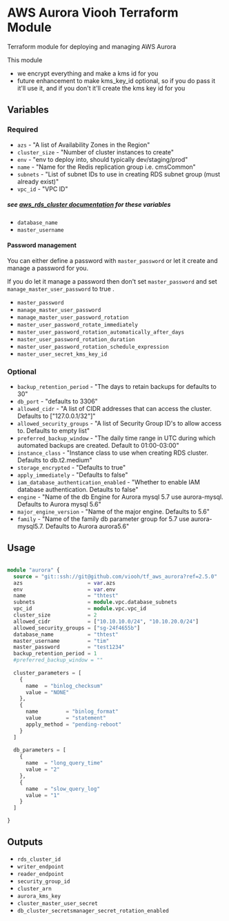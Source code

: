 # AWS Aurora Viooh Terraform Module

Terraform module for deploying and managing AWS Aurora

This module

- we encrypt everything and make a kms id for you
- future enhancement to make kms_key_id optional, so if you do pass it it'll use it, and if you don't it'll create the kms key id for you

## Variables

### Required

- `azs` - "A list of Availability Zones in the Region"
- `cluster_size` - "Number of cluster instances to create"
- `env` - "env to deploy into, should typically dev/staging/prod"
- `name` - "Name for the Redis replication group i.e. cmsCommon"
- `subnets` - "List of subnet IDs to use in creating RDS subnet group (must already exist)"
- `vpc_id`  - "VPC ID"

##### see [aws_rds_cluster documentation](https://www.terraform.io/docs/providers/aws/r/rds_cluster.html) for these variables

- `database_name`
- `master_username`

#### Password management

You can either define a password with `master_password` or let it create and manage a password for you.

If you do let it manage a password then don't set `master_password` and set `manage_master_user_password` to true .

- `master_password`
- `manage_master_user_password`
- `manage_master_user_password_rotation`
- `master_user_password_rotate_immediately`
- `master_user_password_rotation_automatically_after_days`
- `master_user_password_rotation_duration`
- `master_user_password_rotation_schedule_expression`
- `master_user_secret_kms_key_id`

### Optional

- `backup_retention_period` - "The days to retain backups for defaults to 30"
- `db_port` - "defaults to 3306"
- `allowed_cidr` - "A list of CIDR addresses that can access the cluster. Defaults to ["127.0.0.1/32"]"
- `allowed_security_groups` - "A list of Security Group ID's to allow access to. Defaults to empty list"
- `preferred_backup_window` - "The daily time range in UTC during which automated backups are created. Default to 01:00-03:00"
- `instance_class` - "Instance class to use when creating RDS cluster. Defaults to db.t2.medium"
- `storage_encrypted` - "Defaults to true"
- `apply_immediately` - "Defaults to false"
- `iam_database_authentication_enabled` - "Whether to enable IAM database authentication. Detaults to false"
- `engine` - "Name of the db Engine for Aurora mysql 5.7 use aurora-mysql. Defaults to Aurora mysql 5.6"
- `major_engine_version` - "Name of the major engine. Defaults to 5.6"
- `family` - "Name of the family db parameter group for 5.7 use aurora-mysql5.7. Defaults to Aurora aurora5.6"

## Usage

```terraform

module "aurora" {
  source = "git::ssh://git@github.com/viooh/tf_aws_aurora?ref=2.5.0"
  azs                     = var.azs
  env                     = var.env
  name                    = "thtest"
  subnets                 = module.vpc.database_subnets
  vpc_id                  = module.vpc.vpc_id
  cluster_size            = 2
  allowed_cidr            = ["10.10.10.0/24", "10.10.20.0/24"]
  allowed_security_groups = ["sg-24f4655b"]
  database_name           = "thtest"
  master_username         = "tim"
  master_password         = "test1234"
  backup_retention_period = 1
  #preferred_backup_window = ""
  
  cluster_parameters = [
    {
      name  = "binlog_checksum"
      value = "NONE"
    },
    {
      name         = "binlog_format"
      value        = "statement"
      apply_method = "pending-reboot"
    }
  ]
  
  db_parameters = [
    {
      name  = "long_query_time"
      value = "2"
    },
    {
      name  = "slow_query_log"
      value = "1"
    }
  ]

}
```

## Outputs

- `rds_cluster_id`
- `writer_endpoint`
- `reader_endpoint`
- `security_group_id`
- `cluster_arn`
- `aurora_kms_key`
- `cluster_master_user_secret`
- `db_cluster_secretsmanager_secret_rotation_enabled`
